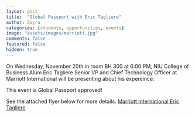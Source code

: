 ```yaml
---
layout: post
title:  "Global Passport with Eric Tagliere"
author: Zayra
categories: [students, opportunities, events]
image: "assets/images/marriott.jpg"
comments: false
featured: false
hidden: true
---
```

On Wednesday, November 20th in room BH 300 at 6:00 PM, NIU College of Business Alum Eric Tagliere Senior VP and Chief Technology Officer at Marriott International will be presenting about his expereince.

This event is Global Passport approved!

See the attached flyer below for more details.
<a class="nav-link" href="{{ site.baseurl }}/assets/pdf/Eric_Tagliere_Flyer.pdf"><i class="fas fa-info-circle"></i>Marriott International Eric Tagliere </a>